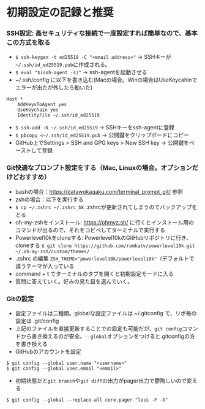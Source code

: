 # 初期設定の記録と推奨
### SSH設定: 高セキュリティな接続で一度設定すれば簡単なので、基本この方式を取る
- `$ ssh-keygen -t ed25519 -C "<email address>"` -> SSHキーが`~/.ssh/id_ed25519.pub`に作成される。
- `$ eval "$(ssh-agent -s)"` -> ssh-agentを起動させる
- ~/.ssh/config に以下を書き込む(Macの場合。Winの場合はUseKeycahinでエラーが出たが外したら動いた)
```
Host *
    AddKeysToAgent yes
    UseKeychain yes
    IdentityFile ~/.ssh/id_ed25519
```
- `$ ssh-add -K ~/.ssh/id_ed25519` -> SSHキーをssh-agentに登録
- `$ pbcopy <~/.ssh/id_ed25519.pub` -> 公開鍵をクリップボードにコピー
- GitHub上でSettings > SSH and GPG keys > New SSH key -> 公開鍵をペーストして登録

### Git快適なプロンプト設定をする（Mac, Linuxの場合。オプションだけどおすすめ）
- bashの場合：https://datawokagaku.com/terminal_prompt_git/ 参照
- zshの場合：以下を実行する
- `$ cp ~/.zshrc ~/.zshrc_bk` .zshrcが更新されてしまうのでバックアップをとる
- oh-my-zshをインストール: https://ohmyz.sh/ に行くとインストール用のコマンドが出るので、それをコピペしてターミナルで実行する
- Powerlevel10kをcloneする: Powerlevel10kのGitHubリポジトリに行き、cloneする `$ git clone https://github.com/romkatv/powerlevel10k.git ~/.oh-my-zsh/custom/themes/`
- .zshrc の編集 `ZSH_THEME="powerlevel10k/powerlevel10k"`（デフォルトで違うテーマが入っている
- command + t でターミナルのタブを開くと初期設定モードに入る
- 質問に答えていく。好みの見た目を選んでいく。



### Gitの設定
- 設定ファイルは二種類。globalな設定ファイルは ~/.gitconfig で、リポ毎の設定は .git/config
- 上記のファイルを直接更新することでの設定も可能だが、`git config`コマンドから書き換えるのが安全。`--global`オプションをつけると.gitconfigの方を書き換える
- GitHubのアカウントを設定
```
$ git config --global user.name "<username>"
$ git config --global user.email "<email>"
```

- 初期状態だと`git branch`や`git diff`の出力がpager出力で鬱陶しいので変える
```
$ git config --global --replace-all core.pager "less -F -X"
```

